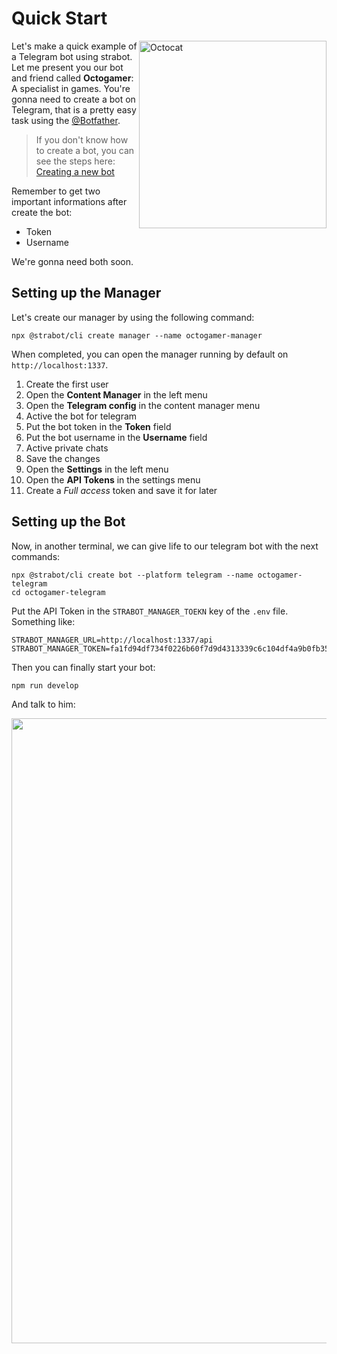 # Quick Start

<img align="right" alt="Octocat" width="300px" src="_media/octogamer.png" />

Let's make a quick example of a Telegram bot using strabot. Let me present you our bot and friend called **Octogamer**: A specialist in games. You're gonna need to create a bot on Telegram, that is a pretty easy task using the [@Botfather](https://t.me/botfather).

> If you don't know how to create a bot, you can see the steps here: [Creating a new bot](https://core.telegram.org/bots#creating-a-new-bot)

Remember to get two important informations after create the bot:

* Token
* Username

We're gonna need both soon.

## Setting up the Manager

Let's create our manager by using the following command:

```shell
npx @strabot/cli create manager --name octogamer-manager
```

When completed, you can open the manager running by default on `http://localhost:1337`.

1. Create the first user
2. Open the **Content Manager** in the left menu
3. Open the **Telegram config** in the content manager menu
4. Active the bot for telegram
5. Put the bot token in the **Token** field
6. Put the bot username in the **Username** field
6. Active private chats
7. Save the changes
8. Open the **Settings** in the left menu
9. Open the **API Tokens** in the settings menu
10. Create a *Full access* token and save it for later

## Setting up the Bot

Now, in another terminal, we can give life to our telegram bot with the next commands:

```shell
npx @strabot/cli create bot --platform telegram --name octogamer-telegram
cd octogamer-telegram
```

Put the API Token in the `STRABOT_MANAGER_TOEKN` key of the `.env` file. Something like:

```env
STRABOT_MANAGER_URL=http://localhost:1337/api
STRABOT_MANAGER_TOKEN=fa1fd94df734f0226b60f7d9d4313339c6c104df4a9b0fb3581b7c236db7a8e940b328dc434f478e2b8c8cc5217d1294191f353a745846873ec2755e62f4da36aa22446bf9aabf5c46521a0baef272151fb096d2c31e826e38f90fd0ee86494c4d6f4363fc921d36bd6d3357ff32c69af17ca4aa217a3efe66db80d6e919a88d
```

Then you can finally start your bot:

```
npm run develop
```

And talk to him:

<p align="center">
  <img width="1000px" src="_media/quick-start-octogamer-telegram.png">
</p>
